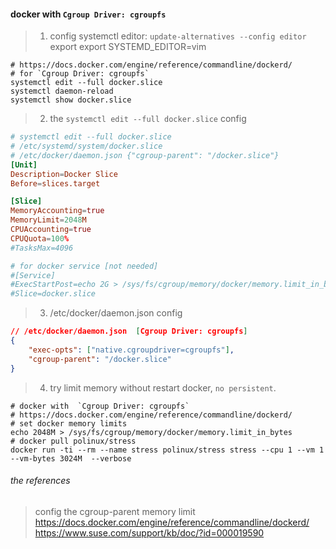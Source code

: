#### docker with  `Cgroup Driver: cgroupfs`

> 1. config systemctl editor: `update-alternatives --config editor`
>    export export SYSTEMD_EDITOR=vim

```shell
# https://docs.docker.com/engine/reference/commandline/dockerd/
# for `Cgroup Driver: cgroupfs`
systemctl edit --full docker.slice
systemctl daemon-reload 
systemctl show docker.slice
```
> 2. the `systemctl edit --full docker.slice` config

```conf
# systemctl edit --full docker.slice
# /etc/systemd/system/docker.slice
# /etc/docker/daemon.json {"cgroup-parent": "/docker.slice"}
[Unit]
Description=Docker Slice
Before=slices.target

[Slice]
MemoryAccounting=true
MemoryLimit=2048M
CPUAccounting=true
CPUQuota=100%
#TasksMax=4096

# for docker service [not needed]
#[Service]
#ExecStartPost=echo 2G > /sys/fs/cgroup/memory/docker/memory.limit_in_bytes
#Slice=docker.slice
```

> 3. /etc/docker/daemon.json config

```json
// /etc/docker/daemon.json  [Cgroup Driver: cgroupfs]
{
    "exec-opts": ["native.cgroupdriver=cgroupfs"],
    "cgroup-parent": "/docker.slice"
}
```

> 4. try limit memory without restart docker, `no persistent`.

```shell
# docker with  `Cgroup Driver: cgroupfs`
# https://docs.docker.com/engine/reference/commandline/dockerd/
# set docker memory limits
echo 2048M > /sys/fs/cgroup/memory/docker/memory.limit_in_bytes
# docker pull polinux/stress
docker run -ti --rm --name stress polinux/stress stress --cpu 1 --vm 1 --vm-bytes 3024M  --verbose
```

###### the references

> config the cgroup-parent memory limit
> https://docs.docker.com/engine/reference/commandline/dockerd/
> https://www.suse.com/support/kb/doc/?id=000019590
